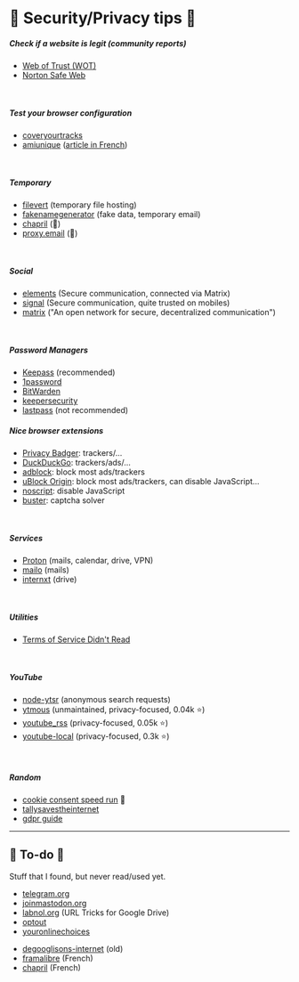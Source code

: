 # 🐉 Security/Privacy tips 🐉

<div class="row row-cols-lg-2"><div>

##### Check if a website is legit (community reports)

* [Web of Trust (WOT)](https://www.mywot.com/)
* [Norton Safe Web](https://fr.norton.com/feature/safe-web)

<br>

##### Test your browser configuration

* [coveryourtracks](https://coveryourtracks.eff.org/)
* [amiunique](https://www.amiunique.org/fp) ([article in French](https://wonderfall.space/empreinte-numerique/))

<br>

##### Temporary

* [filevert](https://filevert.fr/) (temporary file hosting)
* [fakenamegenerator](https://en.fakenamegenerator.com/) (fake data, temporary email)
* [chapril](https://drop.chapril.org/) (👻)
* [proxy.email](https://play.google.com/store/apps/details?id=org.proxy.email) (👻)

<br>

##### Social

* [elements](https://element.io/) (Secure communication, connected via Matrix)
* [signal](https://signal.org/en/) (Secure communication, quite trusted on mobiles)
* [matrix](https://matrix.org/) ("An open network for secure, decentralized communication")

<br>

##### Password Managers

* [Keepass](https://keepass.info/) (recommended)
* [1password](https://1password.com/)
* [BitWarden](https://bitwarden.com/)
* [keepersecurity](https://www.keepersecurity.com/)
* [lastpass](https://www.lastpass.com/) (not recommended)
</div><div>

##### Nice browser extensions

* [Privacy Badger](https://www.eff.org/pages/privacy-badger): trackers/...
* [DuckDuckGo](https://duckduckgo.com/app): trackers/ads/...
* [adblock](https://adblockplus.org/): block most ads/trackers
* [uBlock Origin](https://ublockorigin.com/): block most ads/trackers, can disable JavaScript...
* [noscript](https://noscript.net/): disable JavaScript
* [buster](https://github.com/dessant/buster): captcha solver

<br>

##### Services

* [Proton](https://proton.me/) (mails, calendar, drive, VPN)
* [mailo](https://www.mailo.com/) (mails)
* [internxt](https://internxt.com/) (drive)

<br>

##### Utilities

* [Terms of Service Didn't Read](https://tosdr.org/)

<br>

##### YouTube

* [node-ytsr](https://github.com/TimeForANinja/node-ytsr/) (anonymous search requests)
* [ytmous](https://github.com/ytmous/ytmous) (unmaintained, privacy-focused, 0.04k ⭐)
* [youtube_rss](https://github.com/SimonDaNinja/youtube_rss) (privacy-focused, 0.05k ⭐)
* [youtube-local](https://github.com/user234683/youtube-local) (privacy-focused, 0.3k ⭐)

<br>

##### Random

* [cookie consent speed run](https://cookieconsentspeed.run/) 🤩
* [tallysavestheinternet](https://tallysavestheinternet.com/)
* [gdpr guide](https://gdpr.eu/)
</div></div>

<hr class="sep-both">

## 👻 To-do 👻

Stuff that I found, but never read/used yet.

<div class="row row-cols-lg-2"><div>

* [telegram.org](https://telegram.org/)
* [joinmastodon.org](https://joinmastodon.org/)
* [labnol.org](https://www.labnol.org/internet/direct-links-for-google-drive/28356/) (URL Tricks for Google Drive)
* [optout](https://optout.aboutads.info/?c=2&lang=EN)
* [youronlinechoices](https://www.youronlinechoices.com/uk/)
</div><div>

* [degooglisons-internet](https://degooglisons-internet.org/en/alternatives/) (old)
* [framalibre](https://framalibre.org/) (French)
* [chapril](https://www.chapril.org/-services-.html) (French)
</div></div>